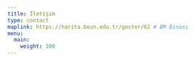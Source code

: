 ```yaml
---
title: İletişim
type: contact
maplink: https://harita.boun.edu.tr/goster/62 # BM Binası
menu:
  main:
    weight: 100
---
```


